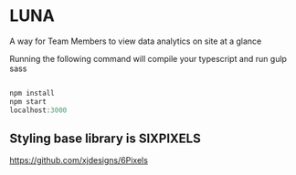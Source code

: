 # LUNA
A way for Team Members to view data analytics on site at a glance

Running the following command will compile your typescript and run gulp sass

```javascript

npm install
npm start
localhost:3000
```

## Styling base library is SIXPIXELS
https://github.com/xjdesigns/6Pixels
